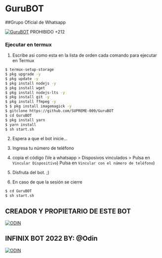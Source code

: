 # GuruBOT

##Grupo Oficial de Whatsapp

[![GuruBOT](https://img.shields.io/badge/GuruBOT%20Grupo-25D366?style=for-the-badge&logo=whatsapp&logoColor=white)](https://chat.whatsapp.com/Kgu1A04kvA8FkamSdzqmLm) PROHIBIDO +212


### Ejecutar en termux
1. Escribe asi como esta en la lista de orden cada comando para ejecutar en Termux
```sh
$ termux-setup-storage
$ pkg upgrade -y
$ pkg update -y
$ pkg install nodejs -y
$ pkg install wget
$ pkg install nodejs-lts -y
$ pkg install git -y
$ pkg install ffmpeg -y
$ $ pkg install imagemagick -y
$ gitclone https://github.com/SUPREME-009/GuruBOT
$ cd GuruBOT
$ pkg install yarn
$ yarn install
$ sh start.sh
```
2. Espera a que el bot inicie...
3. Ingresa tu número de teléfono
4. copia el código (Ve a whatsapp > Disposivos vinculados > Pulsa en `Vincular Dispositivo`) Pulsa en `Vincular con el número de teléfono`)
5. Disfruta del bot. ;)

6. En caso de que la sesión se cierre
```sh
$ cd GuruBOT
$ sh start.sh
```


## CREADOR Y PROPIETARIO DE ESTE BOT
[![ODIN](https://github.com/SUPREME-009.png?size=100)](https://github.com/SUPREME-009)

## INFINIX BOT 2022 BY: @Odin
[![ODIN](https://i.ibb.co/NYsx0nw/Screenshot-3.jpg?size=300)](https://github.com/OdinTm/INFINIXBOT2022-MD)

